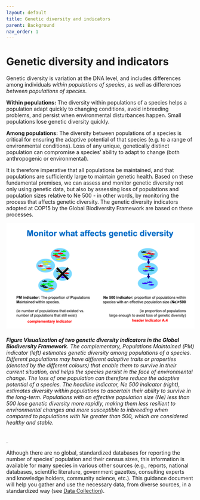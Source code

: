 ```yaml
---
layout: default
title: Genetic diversity and indicators
parent: Background
nav_order: 1
---
```


# Genetic diversity and indicators

Genetic diversity is variation at the DNA level, and includes differences among individuals *within populations of species*, as well as differences *between populations of species*. 

**Within populations:** The diversity within populations of a species helps a population adapt quickly to changing conditions, avoid inbreeding problems, and persist when environmental disturbances happen. Small populations lose genetic diversity quickly.

**Among populations:** The diversity between populations of a species is critical for ensuring the adaptive potential of that species (e.g. to a range of environmental conditions). Loss of any unique, genetically distinct population can compromise a species’ ability to adapt to change (both anthropogenic or environmental).

It is therefore imperative that all populations be maintained, and that populations are sufficiently large to maintain genetic health. Based on these fundamental premises, we can assess and monitor genetic diversity not only using genetic data, but also by assessing loss of populations and population sizes relative to Ne 500 - in other words, by monitoring the process that affects genetic diversity. The genetic diversity indicators adopted at COP15 by the Global Biodiversity Framework are based on these processes.


![](PMNe500_diagram.png) 
###### **Figure Visualization of two genetic diversity indicators in the Global Biodiversity Framework.** The complementary, Populations Maintained (PM) indicator (left) estimates genetic diversity among populations of a species. Different populations may have different adaptive traits or properties (denoted by the different colours) that enable them to survive in their current situation, and helps the species persist in the face of environmental change. The loss of one population can therefore reduce the adaptive potential of a species. The headline indicator, Ne 500 indicator (right), estimates diversity within populations to ascertain their ability to survive in the long-term. Populations with an effective population size (Ne) less than 500 lose genetic diversity more rapidly, making them less resilient to environmental changes and more susceptible to inbreeding when compared to populations with Ne greater than 500, which are considered healthy and stable.

.

Although there are no global, standardized databases for reporting the number of species’ population and their census sizes, this information is available for many species in various other sources (e.g., reports, national databases, scientific literature, government gazettes, consulting experts and knowledge holders, community science, etc.).  This guidance document will help you gather and use the necessary data, from diverse sources, in a standardized way (see [Data Collection](https://aliciamstt.github.io/guidelines-genetic-diversity-indicators/docs/5_Data_collection/Data_collection.html#data-collection)).
